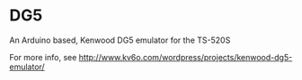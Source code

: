 # DG5
An Arduino based, Kenwood DG5 emulator for the TS-520S

For more info, see http://www.kv6o.com/wordpress/projects/kenwood-dg5-emulator/
